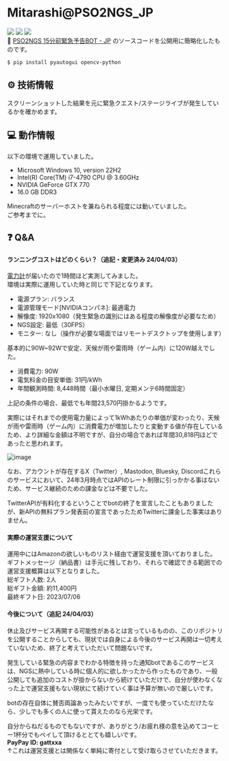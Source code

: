 # Mitarashi@PSO2NGS_JP
[![](https://img.shields.io/badge/python->=3.6-informational?style=for-the-badge&logo=python&logoColor=1da1f2)](https://www.python.org/)
[![](https://img.shields.io/badge/Twitter-@PSO2NGS_JP-blue?style=for-the-badge&logo=twitter)](https://twitter.com/PSO2NGS_JP)
[![](https://img.shields.io/badge/(C)SEGA-PHANTASY_STAR_ONLINE_2-lightgray?style=for-the-badge)](https://pso2.jp/)  
🍡 [PSO2NGS 15分前緊急予告BOT - JP](https://twitter.com/PSO2NGS_JP) のソースコードを公開用に簡略化したものです。  
```
$ pip install pyautogui opencv-python
```

## ⚙ 技術情報
スクリーンショットした結果を元に緊急クエスト/ステージライブが発生しているかを確かめます。  

## 💻 動作情報
以下の環境で運用していました。
- Microsoft Windows 10, version 22H2
- Intel(R) Core(TM) i7-4790 CPU @ 3.60GHz
- NVIDIA GeForce GTX 770
- 16.0 GB DDR3

Minecraftのサーバーホストを兼ねられる程度には動いていました。  
ご参考までに。

## ❓ Q&A
#### ランニングコストはどのくらい？（追記・変更済み 24/04/03）  
[電力計](https://www.amazon.co.jp/dp/B00IM6N54W)が届いたので1時間ほど実測してみました。  
環境は実際に運用していた時と同じで下記となります。  

- 電源プラン: バランス  
- 電源管理モード\[NVIDIAコンパネ\]: 最適電力
- 解像度: 1920x1080（発生緊急の識別にはある程度の解像度が必要なため）
- NGS設定: 最低（30FPS）
- モニター: なし（操作が必要な場面ではリモートデスクトップを使用します）

基本的に90W~92Wで安定、天候が雨や雷雨時（ゲーム内）に120W越えでした。  

- 消費電力: 90W  
- 電気料金の目安単価: 31円/kWh  
- 年間観測時間: 8,448時間（最小水曜日, 定期メンテ6時間固定）  

上記の条件の場合、最低でも年間23,570円掛かるようです。  

実際にはそれまでの使用電力量によって1kWhあたりの単価が変わったり、天候が雨や雷雨時（ゲーム内）に消費電力が増加したりと変動する値が存在しているため、より詳細な金額は不明ですが、自分の場合であれば年間30,818円ほどであったと思われます。  

![image](https://github.com/pso2ngs-unofficial/pso2ngs-jp/assets/61118664/f7c05c0a-3b65-4b86-85bb-2d7c237f7b02)

なお、アカウントが存在するX（Twitter）, Mastodon, Bluesky, Discordこれらのサービスにおいて、24年3月時点ではAPIのレート制限に引っかかる事はないため、サービス継続のための課金などは不要でした。  

TwitterAPIが有料化するということでbotの終了を宣言したこともありましたが、新APIの無料プラン発表前の宣言であったためTwitterに課金した事実はありません。  

#### 実際の運営支援について
運用中にはAmazonの欲しいものリスト経由で運営支援を頂いておりました。  
ギフトメッセージ（納品書）は手元に残しており、それらで確認できる範囲での運営支援概算は以下となりました。  
総ギフト人数: 2人  
総ギフト金額: 約11,400円  
最終ギフト日: 2023/07/06  

#### 今後について（追記 24/04/03）  
休止及びサービス再開する可能性があるとは言っているものの、このリポジトリを公開することからしても、現状では自身による今後のサービス再開は一切考えていないため、終了と考えていただいて問題ないです。  

発生している緊急の内容までわかる特徴を持った通知botであるこのサービスは、NGSに熱中している時に個人的に欲しかったから作ったものであり、一般公開しても追加のコストが掛からないから続けていただけで、自分が使わなくなった上で運営支援もない現状にて続けていく事は予算が無いので厳しいです。  

botの存在自体に賛否両論あったみたいですが、一度でも使っていただけたなら、少しでも多くの人に使って貰えたのなら光栄です。  

自分からねだるものでもないですが、ありがとう/お疲れ様の意を込めてコーヒー1杯分でもペイして頂けるととても嬉しいです。  
**PayPay ID: gattxxa**  
↑これは運営支援とは関係なく単純に寄付として受け取らさせていただきます。
